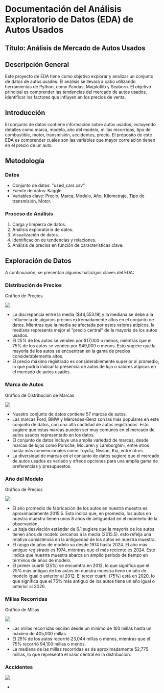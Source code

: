 # Documentación del Análisis Exploratorio de Datos (EDA) de Autos Usados

## Título: Análisis de Mercado de Autos Usados

## Descripción General
Este proyecto de EDA tiene como objetivo explorar y analizar un conjunto de datos de autos usados.
El análisis se llevará a cabo utilizando herramientas de Python, como Pandas, Matplotlib y Seaborn. El objetivo principal
es comprender las tendencias del mercado de autos usados, identificar los factores que influyen en los precios 
de venta.

## Introducción
El conjunto de datos contiene información sobre autos usados, incluyendo detalles como marca, modelo, año del modelo,
millas recorridas, tipo de combustible, motor, transmisión, accidentes, precio. El próposito de 
este EDA es comprender cuáles son las variables que mayor correlación tienen en el precio de un auto.

## Metodología 
### Datos
* Conjunto de datos: "used_cars.csv"
* Fuente de datos: Kaggle
* Variables clave: Precio, Marca, Modelo, Año, Kilometraje, Tipo de transmisión, Motor.

### Proceso de Análisis
1. Carga y limpieza de datos.
2. Análisis exploratorio de datos.
3. Visualización de datos.
4. identificación de tendencias y relaciones.
5. Análisis de precios en función de características clave.


## Exploración de Datos
A continuación, se presentan algunos hallazgos claves del EDA:

### Distribución de Precios

Gráfico de Precios

<img src="img/price.png">

* La discrepancia entre la media ($44,553.19) y la mediana se debe a la influencia de algunos precios extremadamente altos en el conjunto de datos.
  Mientras que la media se afectada por estos valores atípicos, la mediana representa mejor el "precio central" de la mayoría de los autos usados.
* El 25% de los autos se venden por $17,000 o menos, mientras que el 75% de los autos se venden por $49,000 o menos. Esto sugiere que la mayoría de
 los autos se encuentran en la gama de precios considerablemente altos.
* El precio máximo registrado es considerablemente superior al promedio, lo que podría indicar la presencia de autos de lujo
  o valores atípicos en el mercado de autos usados.


### Marca de Autos

Gráfico de Distribución de Marcas

<img src="img/brand_dist.png">

* Nuestro conjunto de datos contiene 57 marcas de autos.
* Las marcas Ford, BMW y Mercedes-Benz son las más populares en este conjunto de datos, con una alta cantidad de autos registrados. Esto sugiere
  que estas marcas pueden ser muy comunes en el mercado de autos usados representado en los datos.
* El conjunto de datos incluye una amplia variedad de marcas, desde marcas de lujos como Porsche, McLaren y Lamborghini, entre otros hasta más
  convencionales como Toyota, Nissan, Kia, entre otros.
* La diversidad de marcas en el conjunto de datos sugiere que el mercado de autos usados es variado y ofrece opciones para una amplia gama de
  preferencias y presupuestos.


### Año del Modelo

Gráfico de Precios

<img src="img/model_year_fig.png">

* El año promedio de fabricación de los autos en nuestra muestra es aproximadamente 2015.5. Esto indica que,
  en promedio, los autos en nuestra muestra tienen unos 8 años de antiguedad en el momento de la observación.
* La baja desviación estándar de 6.1 sugiere que la mayoría de los autos tienen años de modelo cercanos
  a la media (2015.5). esto refelja una relativa consistencia en la antiguedad de los autos en nuestra muestra.
* El rango de años de modelo va desde 1974 hasta 2024. El año más antiguo registrado es 1974, mientras que el más
  reciente es 2024. Esto indica que nuestra muestra abarca un amplio período de tiempo en términos de años de modelo.
* El primer cuartil (25%) se encuentra en 2012, lo que significa que el 25% más antiguo de los autos en nuestra muestra
  tiene un año de modelo igual o anterior al 2012. El tercer cuartil (75%) está en 2020, lo que significa que el 75% más antiguo de los
  autos tiene un año igual o anterior al 2020.


### Millas Recorridas

Gráfico de Millas

<img src="img/milage_fig.png">

* Las millas recorridas oscilan desde un mínimo de 100 millas hasta un máximo de 405,000 millas.
* El 25% de los autos recorrió 23,044 millas o menos, mientras que el 75% recorrió 94,100 millas o menos.
* La mediana de las millas recorridas es de aproximadamente 52,775 milllas, lo que representa el valor central en la distribución.


### Accidentes

<img src="img/accident_fig.png">

* 